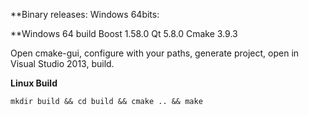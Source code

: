 **Binary releases:
Windows 64bits: 

**Windows 64 build
Boost 1.58.0
Qt 5.8.0
Cmake 3.9.3

Open cmake-gui, configure with your paths, generate project, open in Visual Studio 2013, build.

**Linux Build**

```
mkdir build && cd build && cmake .. && make
```
